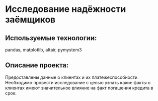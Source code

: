 # Исследование надёжности заёмщиков
## Используемые технологии:
pandas, matplotlib, altair, pymystem3
## Описание проекта:
Предоставлены данные о клиентах и их платежеспособности. Необходимо провести исследование с целью узнать какие факты о клиентах имеют значительное влияние на факт погашения кредита в срок.
